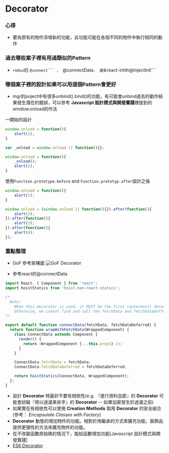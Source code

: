 # Decorator

### 心得
- 要為原有的物件添增新的功能，此功能可能在各個不同的物件中執行相同的動作

### 過去哪些案子裡有用過類似的Pattern
- ```redux```的 ````@connect``` ， ````@connectData``` ， 還有 ```react-intl``` 的 ```@injectIntl```

### 哪個案子裡的設計如果可以用這個Pattern會更好
- mgr的poject中有很多unbind().bind()的功能，有可能會unbind過去的動作結果發生潛在的錯誤，可以參考 **Javascript 設計模式與開發實踐**裡提到的window.onload的作法

一開始的設計

```javascript
window.onload = function(){
    alert(1);
}

var _onload = window.onload || function(){};

window.onload = function(){
    _onload();
    alert(2);
}
```

使用```Function.prototype.before``` and ```Function.prototyp.after```設計之後

```javascript
window.onload = function(){
    alert(1);
}

window.onload = (window.onload || function(){}).after(function(){
    alert(2);
}).after(function(){
    alert(3);
}).after(function(){
    alert(4);
});

```


### 重點整理

- GoF 參考架構圖
![GoF Decorator](https://cloud.githubusercontent.com/assets/6972644/13096814/1d4c55b4-d557-11e5-8e71-5f39f3cbae99.jpg)

- 參考react的@connectData

```javascript
import React, { Component } from 'react';
import hoistStatics from 'hoist-non-react-statics';

/*
  Note:
    When this decorator is used, it MUST be the first (outermost) decorator.
    Otherwise, we cannot find and call the fetchData and fetchDataDeffered methods.
*/

export default function connectData(fetchData, fetchDataDeferred) {
  return function wrapWithFetchData(WrappedComponent) {
    class ConnectData extends Component {
      render() {
        return <WrappedComponent {...this.props} />;
      }
    }

    ConnectData.fetchData = fetchData;
    ConnectData.fetchDataDeferred = fetchDataDeferred;

    return hoistStatics(ConnectData, WrappedComponent);
  };
}
```

- 設計 **Decorator** 時最好不要有相依性(e.g. 『進行資料加密』的 **Decorator** 可能會妨礙『用以過濾某些字』的 **Decorator** -- 如果加密發生於過濾之前)
- 如果實在有相依性可以使用 **Creation Methods** 取用 **Decorator** 的安全組合 (參考： *Encapsulate Classes with Factory*)
- **Decorator** 動態的增加物件的功能。相對於用繼承的方式來擴充功能，裝飾品提供更彈性的方法來擴充物件的功能。
- 在不改變函數原始碼的情況下，能給函數增加功能[Javascript 設計模式與開發實踐]
- [ES6 Decorator](https://medium.com/google-developers/exploring-es7-decorators-76ecb65fb841#.vf3nbdani)

